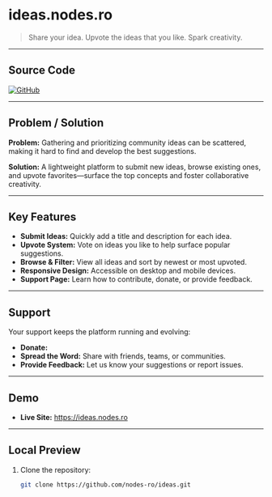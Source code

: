 # ideas.nodes.ro

> Share your idea. Upvote the ideas that you like. Spark creativity.

---

## Source Code

[![GitHub][fi=github]][source]

[source]: https://github.com/nodes-ro/ideas.git
[fi=github]: https://img.shields.io/badge/GitHub-Source%20Code-blue?logo=github

---

## Problem / Solution

**Problem:** Gathering and prioritizing community ideas can be scattered, making it hard to find and develop the best suggestions.

**Solution:** A lightweight platform to submit new ideas, browse existing ones, and upvote favorites—surface the top concepts and foster collaborative creativity.

---

## Key Features

- **Submit Ideas:** Quickly add a title and description for each idea.  
- **Upvote System:** Vote on ideas you like to help surface popular suggestions.  
- **Browse & Filter:** View all ideas and sort by newest or most upvoted.  
- **Responsive Design:** Accessible on desktop and mobile devices.  
- **Support Page:** Learn how to contribute, donate, or provide feedback.  

---

## Support

Your support keeps the platform running and evolving:

- **Donate:** 
- **Spread the Word:** Share with friends, teams, or communities.  
- **Provide Feedback:** Let us know your suggestions or report issues.  

---

## Demo

- **Live Site:** https://ideas.nodes.ro  

---

## Local Preview

1. Clone the repository:
   ```bash
   git clone https://github.com/nodes-ro/ideas.git
